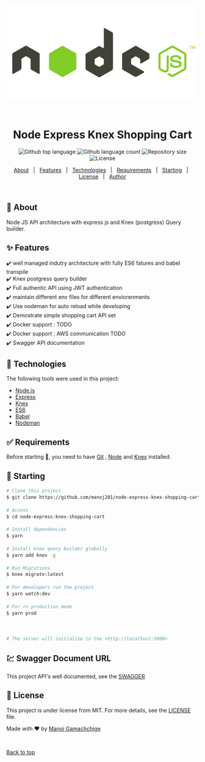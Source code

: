 <div align="center" id="top"> 
  <img src="./nodejs.gif" alt="Node Express Knex Shopping Cart" />

&#xa0;

  <!-- <a href="https://nodeexpressknexshoppingcart.netlify.app">Demo</a> -->
</div>

<h1 align="center">Node Express Knex Shopping Cart</h1>

<p align="center">
  <img alt="Github top language" src="https://img.shields.io/github/languages/top/manoj201/node-express-knex-shopping-cart?color=56BEB8">

  <img alt="Github language count" src="https://img.shields.io/github/languages/count/manoj201/node-express-knex-shopping-cart?color=56BEB8">

  <img alt="Repository size" src="https://img.shields.io/github/repo-size/manoj201/node-express-knex-shopping-cart?color=56BEB8">

  <img alt="License" src="https://img.shields.io/github/license/manoj201/node-express-knex-shopping-cart?color=56BEB8">

  <!-- <img alt="Github issues" src="https://img.shields.io/github/issues/{{YOUR_GITHUB_USERNAME}}/node-express-knex-shopping-cart?color=56BEB8" /> -->

  <!-- <img alt="Github forks" src="https://img.shields.io/github/forks/{{YOUR_GITHUB_USERNAME}}/node-express-knex-shopping-cart?color=56BEB8" /> -->

  <!-- <img alt="Github stars" src="https://img.shields.io/github/stars/{{YOUR_GITHUB_USERNAME}}/node-express-knex-shopping-cart?color=56BEB8" /> -->
</p>

<!-- Status -->

<!-- <h4 align="center">
	🚧  Node Express Knex Shopping Cart 🚀 Under construction...  🚧
</h4>

<hr> -->

<p align="center">
  <a href="#dart-about">About</a> &#xa0; | &#xa0; 
  <a href="#sparkles-features">Features</a> &#xa0; | &#xa0;
  <a href="#rocket-technologies">Technologies</a> &#xa0; | &#xa0;
  <a href="#white_check_mark-requirements">Requirements</a> &#xa0; | &#xa0;
  <a href="#checkered_flag-starting">Starting</a> &#xa0; | &#xa0;
  <a href="#memo-license">License</a> &#xa0; | &#xa0;
  <a href="https://github.com/manoj201" target="_blank">Author</a>
</p>

<br>

## :dart: About

Node JS API architecture with express js and Knex (postgress) Query builder.

## :sparkles: Features

:heavy_check_mark: well managed indutry architecture with fully ES6 fatures and babel transpile \
:heavy_check_mark: Knex postgress query builder \
:heavy_check_mark: Full authentic API using JWT authentication \
:heavy_check_mark: maintain different env files for different enviorenments \
:heavy_check_mark: Use nodeman for auto reload while developing \
:heavy_check_mark: Demostrate simple shopping cart API set \
:heavy_check_mark: Docker support : TODO \
:heavy_check_mark: Docker support : AWS communication TODO \
:heavy_check_mark: Swagger API documentation

## :rocket: Technologies

The following tools were used in this project:

- [Node.js](https://nodejs.org/en/)
- [Express](https://expressjs.com/)
- [Knex](http://knexjs.org/)
- [ES6](http://es6-features.org/)
- [Babel](https://babeljs.io/)
- [Nodeman](https://nodemon.io/)

## :white_check_mark: Requirements

Before starting :checkered_flag:, you need to have [Git](https://git-scm.com) , [Node](https://nodejs.org/en/) and [Knex](http://knexjs.org/) installed.

## :checkered_flag: Starting

```bash
# Clone this project
$ git clone https://github.com/manoj201/node-express-knex-shopping-cart

# Access
$ cd node-express-knex-shopping-cart

# Install dependencies
$ yarn

# Install knex query builder globally
$ yarn add knex -g

# Run Migrations
$ knex migrate:latest

# For developers run the project
$ yarn watch:dev

# For rn production mode
$ yarn prod



# The server will initialize in the <http://localhost:3000>
```

## :chart: Swagger Document URL

This project API's well documented, see the [SWAGGER](http://localhost:3000/api-docs/v1/)

## :memo: License

This project is under license from MIT. For more details, see the [LICENSE](LICENSE.md) file.

Made with :heart: by <a href="https://github.com/manoj201" target="_blank">Manoj Gamachchige</a>

&#xa0;

<a href="#top">Back to top</a>
